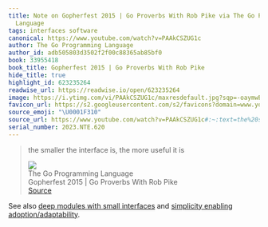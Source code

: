 ```yaml
---
title: Note on Gopherfest 2015 | Go Proverbs With Rob Pike via The Go Programming
  Language
tags: interfaces software
canonical: https://www.youtube.com/watch?v=PAAkCSZUG1c
author: The Go Programming Language
author_id: adb505803d3502f2f00c88365ab85bf0
book: 33955418
book_title: Gopherfest 2015 | Go Proverbs With Rob Pike
hide_title: true
highlight_id: 623235264
readwise_url: https://readwise.io/open/623235264
image: https://i.ytimg.com/vi/PAAkCSZUG1c/maxresdefault.jpg?sqp=-oaymwEmCIAKENAF8quKqQMa8AEB-AHUBoAC4AOKAgwIABABGFsgXShlMA8=&rs=AOn4CLBmNDFD9tzoC5yl8sZvNX3rzkySCA
favicon_url: https://s2.googleusercontent.com/s2/favicons?domain=www.youtube.com
source_emoji: "\U0001F310"
source_url: https://www.youtube.com/watch?v=PAAkCSZUG1c#:~:text=the%20smaller%20the,useful%20it%20is
serial_number: 2023.NTE.620
---
```

> the smaller the interface is, the more useful it is
> <div class="quoteback-footer"><div class="quoteback-avatar"><img class="mini-favicon" src="https://s2.googleusercontent.com/s2/favicons?domain=www.youtube.com"></div><div class="quoteback-metadata"><div class="metadata-inner"><span style="display:none">FROM:</span><div aria-label="The Go Programming Language" class="quoteback-author"> The Go Programming Language</div><div aria-label="Gopherfest 2015 | Go Proverbs With Rob Pike" class="quoteback-title"> Gopherfest 2015 | Go Proverbs With Rob Pike</div></div></div><div class="quoteback-backlink"><a target="_blank" aria-label="go to the full text of this quotation" rel="noopener" href="https://www.youtube.com/watch?v=PAAkCSZUG1c#:~:text=the%20smaller%20the,useful%20it%20is" class="quoteback-arrow"> Source</a></div></div>

See also [deep modules with small interfaces](https://notes.joshbeckman.org/notes/564645619) and [simplicity enabling adoption/adaptability](https://www.joshbeckman.org/notes/796269463).